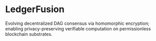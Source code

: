 # LedgerFusion
Evolving decentralized DAG consensus via homomorphic encryption; enabling privacy-preserving verifiable computation on permissionless blockchain substrates.

